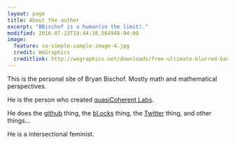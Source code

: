 ```yaml
---
layout: page
title: About the author
excerpt: "BBischof is a human(in the limit)."
modified: 2016-07-23T19:44:38.564948-04:00
image:
  feature: so-simple-sample-image-4.jpg
  credit: WeGraphics
  creditlink: http://wegraphics.net/downloads/free-ultimate-blurred-background-pack/
---
```


This is the personal site of Bryan Bischof. Mostly math and mathematical perspectives.

He is the person who created [quasiCoherent Labs](www.quasicoherentlabs.com).

He does the [github](www.github.com/bebischof) thing, the [bl.ocks](http://bl.ocks.org/BBischof) thing, the [Twitter](https://twitter.com/BEBischof) thing, and other things...

He is a intersectional feminist.
